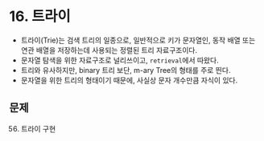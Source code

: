 # 16. 트라이

- 트라이(Trie)는 검색 트리의 일종으로, 일반적으로 키가 문자열인, 동작 배열 또는 연관 배열을 저장하는데 사용되는 정렬된 트리 자료구조이다.
- 문자열 탐색을 위한 자료구조로 널리쓰이고, `retrieval`에서 따왔다.
- 트리와 유사하지만, binary 트리 보단, m-ary Tree의 형태를 주로 띈다.
- 문자열을 위한 트리의 형태이기 때문에, 사실상 문자 개수만큼 자식이 있다.

## 문제

56. 트라이 구현
